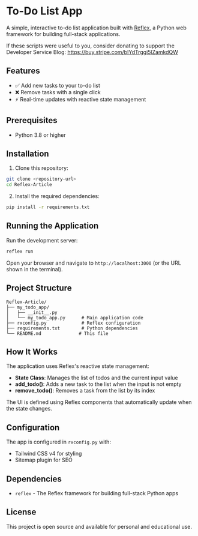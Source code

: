 # To-Do List App

A simple, interactive to-do list application built with [Reflex](https://reflex.dev/), a Python web framework for building full-stack applications.

If these scripts were useful to you, consider donating to support the Developer Service Blog: https://buy.stripe.com/bIYdTrggi5lZamkdQW

## Features

- ✅ Add new tasks to your to-do list
- ❌ Remove tasks with a single click
- ⚡ Real-time updates with reactive state management

## Prerequisites

- Python 3.8 or higher

## Installation

1. Clone this repository:

```bash
git clone <repository-url>
cd Reflex-Article
```

2. Install the required dependencies:

```bash
pip install -r requirements.txt
```

## Running the Application

Run the development server:

```bash
reflex run
```

Open your browser and navigate to `http://localhost:3000` (or the URL shown in the terminal).

## Project Structure

```
Reflex-Article/
├── my_todo_app/
│   ├── __init__.py
│   └── my_todo_app.py      # Main application code
├── rxconfig.py             # Reflex configuration
├── requirements.txt        # Python dependencies
└── README.md              # This file
```

## How It Works

The application uses Reflex's reactive state management:

- **State Class**: Manages the list of todos and the current input value
- **add_todo()**: Adds a new task to the list when the input is not empty
- **remove_todo()**: Removes a task from the list by its index

The UI is defined using Reflex components that automatically update when the state changes.

## Configuration

The app is configured in `rxconfig.py` with:

- Tailwind CSS v4 for styling
- Sitemap plugin for SEO

## Dependencies

- `reflex` - The Reflex framework for building full-stack Python apps

## License

This project is open source and available for personal and educational use.
